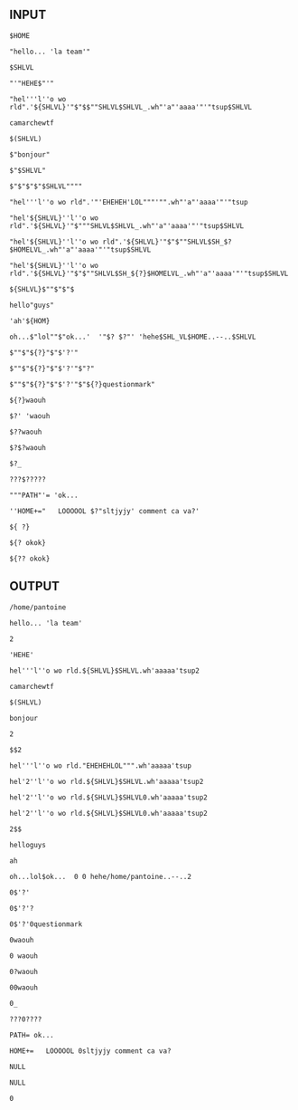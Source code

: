 ## INPUT
`$HOME`

`"hello... 'la team'"`

`$SHLVL`

`"'"HEHE$"'"`

`"hel'''l''o wo rld".'${SHLVL}'"$"$$""SHLVL$SHLVL_.wh"'a"'aaaa'"'"tsup$SHLVL`

`camarchewtf`

`$(SHLVL)`

`$"bonjour"`

`$"$SHLVL"`

`$"$"$"$"$SHLVL""""`

`"hel'''l''o wo rld".'"'EHEHEH'LOL"""'"".wh"'a"'aaaa'"'"tsup`

`"hel'${SHLVL}''l''o wo rld".'${SHLVL}'"$"""SHLVL$SHLVL_.wh"'a"'aaaa'"'"tsup$SHLVL`

`"hel'${SHLVL}''l''o wo rld".'${SHLVL}'"$"$""SHLVL$SH_$?$HOMELVL_.wh"'a"'aaaa'"'"tsup$SHLVL`

`"hel'${SHLVL}''l''o wo rld".'${SHLVL}'"$"$""SHLVL$SH_${?}$HOMELVL_.wh"'a"'aaaa'"'"tsup$SHLVL`

`${SHLVL}$""$"$"$`

`hello"guys"`

`'ah'${HOM}`

`oh...$"lol""$"ok...'  '"$? $?"' 'hehe$SHL_VL$HOME..--..$SHLVL`

`$""$"${?}"$"$'?'"`

`$""$"${?}"$"$'?'"$"?"`

`$""$"${?}"$"$'?'"$"${?}questionmark"`

`${?}waouh`

`$?' 'waouh`

`$??waouh`

`$?$?waouh`

`$?_`

`???$?????`

`"""PATH"'= 'ok...`

`''HOME+="   LOOOOOL $?"sltjyjy' comment ca va?'`

`${ ?}`

`${? okok}`

`${?? okok}`
## OUTPUT
`/home/pantoine`

`hello... 'la team'`

`2`

`'HEHE'`

`hel'''l''o wo rld.${SHLVL}$SHLVL.wh'aaaaa'tsup2`

`camarchewtf`

`$(SHLVL)`

`bonjour`

`2`

`$$2`

`hel'''l''o wo rld."EHEHEHLOL""".wh'aaaaa'tsup`

`hel'2''l''o wo rld.${SHLVL}$SHLVL.wh'aaaaa'tsup2`

`hel'2''l''o wo rld.${SHLVL}$SHLVL0.wh'aaaaa'tsup2`

`hel'2''l''o wo rld.${SHLVL}$SHLVL0.wh'aaaaa'tsup2`

`2$$`

`helloguys`

`ah`

`oh...lol$ok...  0 0 hehe/home/pantoine..--..2`

`0$'?'`

`0$'?'?`

`0$'?'0questionmark`

`0waouh`

`0 waouh`

`0?waouh`

`00waouh`

`0_`

`???0????`

`PATH= ok...`

`HOME+=   LOOOOOL 0sltjyjy comment ca va?`

`NULL`

`NULL`

`0`

